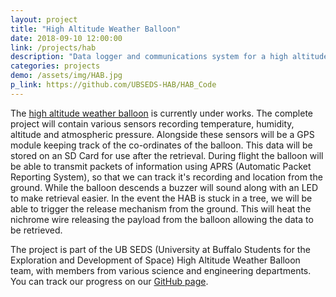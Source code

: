 ```yaml
---
layout: project
title: "High Altitude Weather Balloon"
date: 2018-09-10 12:00:00
link: /projects/hab
description: "Data logger and communications system for a high altitude balloon"
categories: projects
demo: /assets/img/HAB.jpg
p_link: https://github.com/UBSEDS-HAB/HAB_Code
---
```


The [high altitude weather balloon](https://sites.google.com/ubseds.org/home/projects/weather-balloon?authuser=0) is currently under works. The complete project will contain various sensors recording temperature, humidity, altitude and atmospheric pressure. Alongside these sensors will be a GPS module keeping track of the co-ordinates of the balloon. This data will be stored on an SD Card for use after the retrieval. During flight the balloon will be able to transmit packets of information using APRS (Automatic Packet Reporting System), so that we can track it's recording and location from the ground. While the balloon descends a buzzer will sound along with an LED to make retrieval easier. In the event the HAB is stuck in a tree, we will be able to trigger the release mechanism from the ground. This will heat the nichrome wire releasing the payload from the balloon allowing the data to be retrieved.

The project is part of the UB SEDS (University at Buffalo Students for the Exploration and Development of Space) High Altitude Weather Balloon team, with members from various science and engineering departments. You can track our progress on our [GitHub page](https://github.com/UBSEDS-HAB/HAB_Code).
